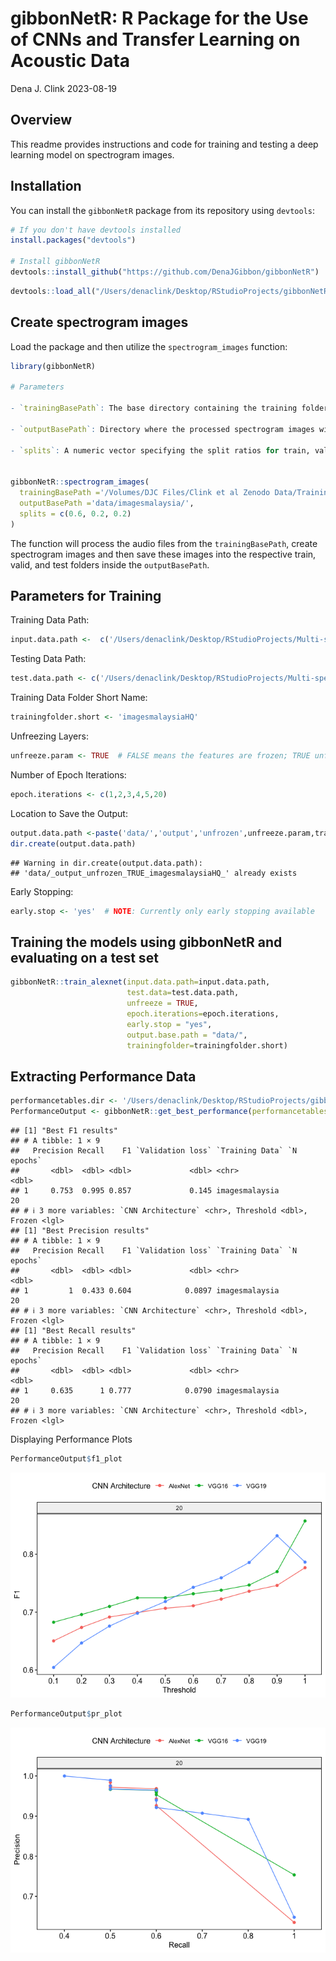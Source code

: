 gibbonNetR: R Package for the Use of CNNs and Transfer Learning on
Acoustic Data
================
Dena J. Clink
2023-08-19

## Overview

This readme provides instructions and code for training and testing a
deep learning model on spectrogram images.

## Installation

You can install the `gibbonNetR` package from its repository using
`devtools`:

``` r
# If you don't have devtools installed
install.packages("devtools")

# Install gibbonNetR
devtools::install_github("https://github.com/DenaJGibbon/gibbonNetR")
```

``` r
devtools::load_all("/Users/denaclink/Desktop/RStudioProjects/gibbonNetR")
```

## Create spectrogram images

Load the package and then utilize the `spectrogram_images` function:

``` r
library(gibbonNetR)

# Parameters

- `trainingBasePath`: The base directory containing the training folders with audio files.
  
- `outputBasePath`: Directory where the processed spectrogram images will be saved.
  
- `splits`: A numeric vector specifying the split ratios for train, valid, and test sets. The default split is `c(0.8, 0.1, 0.1)` but can be modified by the user.


gibbonNetR::spectrogram_images(
  trainingBasePath ='/Volumes/DJC Files/Clink et al Zenodo Data/TrainingFilesValidated/',
  outputBasePath ='data/imagesmalaysia/',
  splits = c(0.6, 0.2, 0.2)
)
```

The function will process the audio files from the `trainingBasePath`,
create spectrogram images and then save these images into the respective
train, valid, and test folders inside the `outputBasePath`.

## Parameters for Training

Training Data Path:

``` r
input.data.path <-  c('/Users/denaclink/Desktop/RStudioProjects/Multi-species-detector/data/imagesmalaysiaHQ/')
```

Testing Data Path:

``` r
test.data.path <- c('/Users/denaclink/Desktop/RStudioProjects/Multi-species-detector/data/imagesmalaysiamaliau/')
```

Training Data Folder Short Name:

``` r
trainingfolder.short <- 'imagesmalaysiaHQ'
```

Unfreezing Layers:

``` r
unfreeze.param <- TRUE  # FALSE means the features are frozen; TRUE unfrozen
```

Number of Epoch Iterations:

``` r
epoch.iterations <- c(1,2,3,4,5,20)
```

Location to Save the Output:

``` r
output.data.path <-paste('data/','output','unfrozen',unfreeze.param,trainingfolder.short,'/', sep='_')
dir.create(output.data.path)
```

    ## Warning in dir.create(output.data.path):
    ## 'data/_output_unfrozen_TRUE_imagesmalaysiaHQ_' already exists

Early Stopping:

``` r
early.stop <- 'yes'  # NOTE: Currently only early stopping available
```

## Training the models using gibbonNetR and evaluating on a test set

``` r
gibbonNetR::train_alexnet(input.data.path=input.data.path,
                          test.data=test.data.path,
                          unfreeze = TRUE,
                          epoch.iterations=epoch.iterations,
                          early.stop = "yes",
                          output.base.path = "data/",
                          trainingfolder=trainingfolder.short)
```

## Extracting Performance Data

``` r
performancetables.dir <- '/Users/denaclink/Desktop/RStudioProjects/gibbonNetR/data/_output_unfrozen_TRUE_imagesmalaysia_/performance_tables/'
PerformanceOutput <- gibbonNetR::get_best_performance(performancetables.dir=performancetables.dir)
```

    ## [1] "Best F1 results"
    ## # A tibble: 1 × 9
    ##   Precision Recall    F1 `Validation loss` `Training Data` `N epochs`
    ##       <dbl>  <dbl> <dbl>             <dbl> <chr>                <dbl>
    ## 1     0.753  0.995 0.857             0.145 imagesmalaysia          20
    ## # ℹ 3 more variables: `CNN Architecture` <chr>, Threshold <dbl>, Frozen <lgl>
    ## [1] "Best Precision results"
    ## # A tibble: 1 × 9
    ##   Precision Recall    F1 `Validation loss` `Training Data` `N epochs`
    ##       <dbl>  <dbl> <dbl>             <dbl> <chr>                <dbl>
    ## 1         1  0.433 0.604            0.0897 imagesmalaysia          20
    ## # ℹ 3 more variables: `CNN Architecture` <chr>, Threshold <dbl>, Frozen <lgl>
    ## [1] "Best Recall results"
    ## # A tibble: 1 × 9
    ##   Precision Recall    F1 `Validation loss` `Training Data` `N epochs`
    ##       <dbl>  <dbl> <dbl>             <dbl> <chr>                <dbl>
    ## 1     0.635      1 0.777            0.0790 imagesmalaysia          20
    ## # ℹ 3 more variables: `CNN Architecture` <chr>, Threshold <dbl>, Frozen <lgl>

Displaying Performance Plots

``` r
PerformanceOutput$f1_plot
```

![](README_files/figure-gfm/unnamed-chunk-13-1.png)<!-- -->

``` r
PerformanceOutput$pr_plot
```

![](README_files/figure-gfm/unnamed-chunk-13-2.png)<!-- -->
